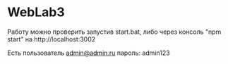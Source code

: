 # WebLab3

Работу можно проверить запустив start.bat, либо через консоль "npm start" на http://localhost:3002

Есть пользователь admin@admin.ru пароль: admin123

